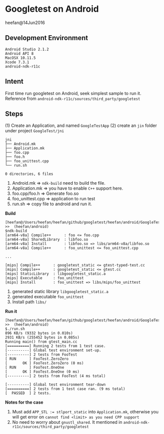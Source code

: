 # Googletest on Android

heefan@14Jun2016

## Development Environment 

```
Android Studio 2.1.2
Android API 8
MacOSX 10.11.5
Xcode 7.3.1
android-ndk-r11c
```

## Intent

First time run googletest on Android, seek simplest sample to run it. 
Reference from `android-ndk-r11c/sources/third_party/googletest`


## Steps
(1) Create an Application, and named `GoogleTestApp`
(2) create an `jin` folder under project `GoogleTest/jni`

```
jni
├── Android.mk  
├── Application.mk
├── foo.cpp
├── foo.h
├── foo_unittest.cpp
└── run.sh

0 directories, 6 files
```

1. Android.mk => `ndk-build` need to build the file.
2. Application.mk => you have to enable `C++` support here.
3. foo.cpp/foo.h => Generate foo.so
4. foo_unittest.cpp => application to run test
5. run.sh => copy file to android and run it. 

**Build**

```
[heefan@/Users/heefan/heefan/github/googletest/heefan/android/GoogleTest/jni] >>  (heefan/android)
$ndk-build
[arm64-v8a] Compile++      : foo <= foo.cpp
[arm64-v8a] SharedLibrary  : libfoo.so
[arm64-v8a] Install        : libfoo.so => libs/arm64-v8a/libfoo.so
[arm64-v8a] Compile++      : foo_unittest <= foo_unittest.cpp

...

[mips] Compile++      : googletest_static <= gtest-typed-test.cc
[mips] Compile++      : googletest_static <= gtest.cc
[mips] StaticLibrary  : libgoogletest_static.a
[mips] Executable     : foo_unittest
[mips] Install        : foo_unittest => libs/mips/foo_unittest
```

1. generated static library `libgoogletest_static.a`
2. generated executable `foo_unittest`
3. Install path `libs/`

**Run it**

```
[heefan@/Users/heefan/heefan/github/googletest/heefan/android/GoogleTest/jni] >>  (heefan/android)
$./run.sh
896 KB/s (9332 bytes in 0.010s)
2931 KB/s (255452 bytes in 0.085s)
Running main() from gtest_main.cc
[==========] Running 2 tests from 1 test case.
[----------] Global test environment set-up.
[----------] 2 tests from FooTest
[ RUN      ] FooTest.ZeroZero
[       OK ] FooTest.ZeroZero (0 ms)
[ RUN      ] FooTest.OneOne
[       OK ] FooTest.OneOne (0 ms)
[----------] 2 tests from FooTest (4 ms total)

[----------] Global test environment tear-down
[==========] 2 tests from 1 test case ran. (9 ms total)
[  PASSED  ] 2 tests.

```

**Notes for the case**

1. Must add `APP_STL := stlport_static` into `Application.mk`, otherwise you will get error on `cannot find <limit> as you need CPP support`
2. No need to worry about `gnustl_shared`. It mentioned in `android-ndk-r11c/sources/third_party/googletest`

